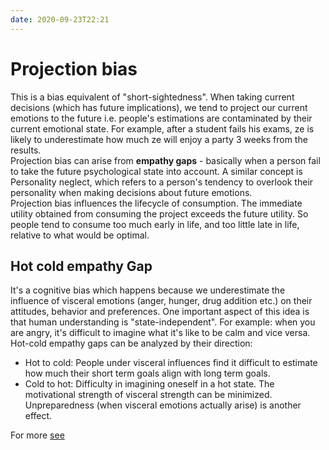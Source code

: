 ```yaml
---
date: 2020-09-23T22:21
---
```


# Projection bias

This is a bias equivalent of "short-sightedness". When taking current decisions (which has future implications), we tend to project our current emotions to the future i.e. people's estimations are contaminated by their current emotional state. For example, after a student fails his exams, ze is likely to underestimate how much ze will enjoy a party 3 weeks from the results.  
Projection bias can arise from **empathy gaps** - basically when a person fail to take the future psychological state into account.
A similar concept is Personality neglect, which refers to a person's tendency to overlook their personality when making decisions about future emotions.  
Projection bias influences the lifecycle of consumption. The immediate utility obtained from consuming the project exceeds the future utility. So people tend to consume too much early in life, and too little late in life, relative to what would be optimal.

## Hot cold empathy Gap
It's a cognitive bias which happens because we underestimate the influence of visceral emotions (anger, hunger, drug addition etc.) on their attitudes, behavior and preferences. One important aspect of this idea is that human understanding is "state-independent". For example: when you are angry, it's difficult to imagine what it's like to be calm and vice versa.  
Hot-cold empathy gaps can be analyzed by their direction:
- Hot to cold: People under visceral influences find it difficult to estimate how much their short term goals align with long term goals.
- Cold to hot: Difficulty in imagining oneself in a hot state. The motivational strength of visceral strength can be minimized. Unpreparedness (when visceral emotions actually arise) is another effect.

For more [see](https://en.wikipedia.org/wiki/Empathy_gap#Visceral_factors)

